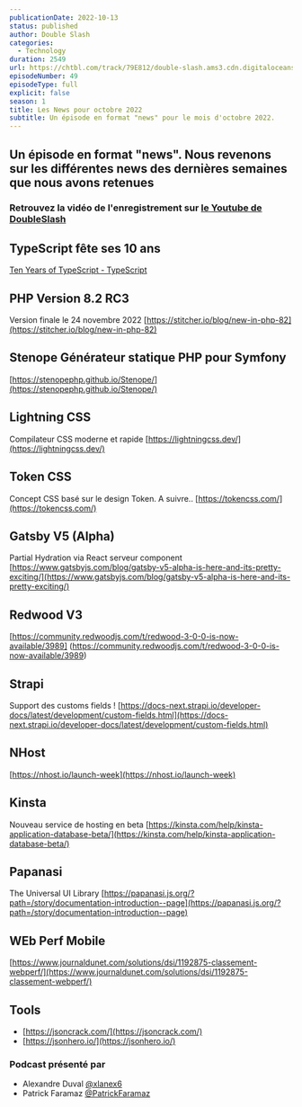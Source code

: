 ```yaml
---
publicationDate: 2022-10-13
status: published
author: Double Slash
categories:
  - Technology
duration: 2549
url: https://chtbl.com/track/79E812/double-slash.ams3.cdn.digitaloceanspaces.com/DS_049_news10_22.mp3
episodeNumber: 49
episodeType: full
explicit: false
season: 1
title: Les News pour octobre 2022
subtitle: Un épisode en format "news" pour le mois d'octobre 2022.
---
```


## Un épisode en format "news". Nous revenons sur les différentes news des dernières semaines que nous avons retenues

### Retrouvez la vidéo de l'enregistrement sur [le Youtube de DoubleSlash](https://youtu.be/jJT14P0u5E8)

## TypeScript fête ses 10 ans

[Ten Years of TypeScript - TypeScript](https://devblogs.microsoft.com/typescript/ten-years-of-typescript/)

## PHP Version 8.2 RC3

Version finale le 24 novembre 2022
[https://stitcher.io/blog/new-in-php-82](https://stitcher.io/blog/new-in-php-82)

## Stenope Générateur statique PHP pour Symfony

[https://stenopephp.github.io/Stenope/](https://stenopephp.github.io/Stenope/)

## Lightning CSS

Compilateur CSS moderne et rapide
[https://lightningcss.dev/](https://lightningcss.dev/)

## Token CSS

Concept CSS basé sur le design Token. A suivre..
[https://tokencss.com/](https://tokencss.com/)

## Gatsby V5 (Alpha)

Partial Hydration via React serveur component
[https://www.gatsbyjs.com/blog/gatsby-v5-alpha-is-here-and-its-pretty-exciting/](https://www.gatsbyjs.com/blog/gatsby-v5-alpha-is-here-and-its-pretty-exciting/)

## Redwood V3

[https://community.redwoodjs.com/t/redwood-3-0-0-is-now-available/3989]
(<https://community.redwoodjs.com/t/redwood-3-0-0-is-now-available/3989>)

## Strapi

Support des customs fields !
[https://docs-next.strapi.io/developer-docs/latest/development/custom-fields.html](https://docs-next.strapi.io/developer-docs/latest/development/custom-fields.html)

## NHost

[https://nhost.io/launch-week](https://nhost.io/launch-week)

## Kinsta

Nouveau service de hosting en beta [https://kinsta.com/help/kinsta-application-database-beta/](https://kinsta.com/help/kinsta-application-database-beta/)

## Papanasi

The Universal UI Library
[https://papanasi.js.org/?path=/story/documentation-introduction--page](https://papanasi.js.org/?path=/story/documentation-introduction--page)

## WEb Perf Mobile

[https://www.journaldunet.com/solutions/dsi/1192875-classement-webperf/](https://www.journaldunet.com/solutions/dsi/1192875-classement-webperf/)

## Tools

- [https://jsoncrack.com/](https://jsoncrack.com/)
- [https://jsonhero.io/](https://jsonhero.io/)

### Podcast présenté par

- Alexandre Duval [@xlanex6](https://twitter.com/xlanex6)
- Patrick Faramaz [@PatrickFaramaz](https://twitter.com/PatrickFaramaz)
